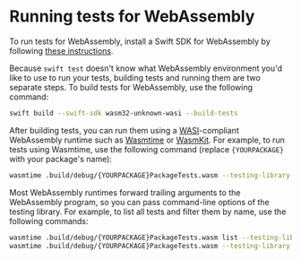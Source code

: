 # Running tests for WebAssembly

<!--
This source file is part of the Swift.org open source project

Copyright (c) 2023-2024 Apple Inc. and the Swift project authors
Licensed under Apache License v2.0 with Runtime Library Exception

See https://swift.org/LICENSE.txt for license information
See https://swift.org/CONTRIBUTORS.txt for Swift project authors
-->

<!-- NOTE: The voice of this document is directed at the second person ("you")
because it provides instructions the reader must follow directly. -->

To run tests for WebAssembly, install a Swift SDK for WebAssembly by following
[these instructions](https://book.swiftwasm.org/getting-started/setup-snapshot.html).

Because `swift test` doesn't know what WebAssembly environment you'd like to use
to run your tests, building tests and running them are two separate steps. To
build tests for WebAssembly, use the following command:

```sh
swift build --swift-sdk wasm32-unknown-wasi --build-tests
```

After building tests, you can run them using a [WASI](https://wasi.dev/)-compliant
WebAssembly runtime such as [Wasmtime](https://wasmtime.dev/) or
[WasmKit](https://github.com/swiftwasm/WasmKit). For example, to run tests using
Wasmtime, use the following command (replace `{YOURPACKAGE}` with your package's
name):

```sh
wasmtime .build/debug/{YOURPACKAGE}PackageTests.wasm --testing-library swift-testing
```

Most WebAssembly runtimes forward trailing arguments to the WebAssembly program,
so you can pass command-line options of the testing library. For example, to list
all tests and filter them by name, use the following commands:

```sh
wasmtime .build/debug/{YOURPACKAGE}PackageTests.wasm list --testing-library swift-testing
wasmtime .build/debug/{YOURPACKAGE}PackageTests.wasm --testing-library swift-testing --filter "FoodTruckTests.foodTruckExists"
```
